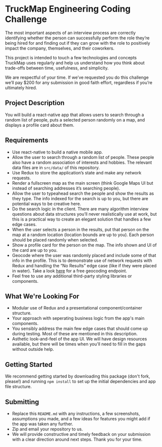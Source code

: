 # TruckMap Engineering Coding Challenge

The most important aspects of an interview process are correctly identifying whether the person can successfully perform the role they’re being hired for and finding out if they can grow with the role to positively impact the company, themselves, and their coworkers.

This project is intended to touch a few technologies and concepts TruckMap uses regularly and help us understand how you think about trade-offs between time, usefulness, and simplicity.

We are respectful of your time.  If we’ve requested you do this challenge we’ll pay $200 for any submission in good faith effort, regardless if you’re ultimately hired.

## Project Description

You will build a react-native app that allows users to search through a random list of people, puts a selected person randomly on a map, and displays a profile card about them.

## Requirements

- Use react-native to build a native mobile app.
- Allow the user to search through a random list of people.  These people also have a random association of interests and hobbies.  The relevant data files are in `src/data/` of this repository.
- Use Redux to store the application’s state and make any network requests.
- Render a fullscreen map as the main screen (think Google Maps UI but instead of searching addresses it’s searching people).
- Allow the user to typeahead search the people and show the results as they type. The info indexed for the search is up to you, but there are potential ways to be creative here.
- Do the search logic in the client.  There are many algorithm interview questions about data structures you’ll never realistically use at work, but this is a practical way to create an elegant solution that handles a few edge cases.
- When the user selects a person in the results, put that person on the map at a random location (location bounds are up to you). Each person should be placed randomly when selected.
- Show a profile card for the person on the map.  The info shown and UI of the card are up to you.
- Geocode where the user was randomly placed and include some of that info in the profile.  This is to demonstrate use of network requests with Redux and handling the “No Results” edge case (like if they were placed in water).  Take a look [here](https://services.gisgraphy.com/reversegeocoding/search?format=json&lat=41.88832&lng=-87.623177) for a free geocoding endpoint.
- Feel free to use any additional third-party styling libraries or components.

## What We're Looking For

- Modular use of Redux and a presentational component/container structure.
- Your approach with seperating business logic from the app's main components.
- You sensibly address the main few edge cases that should come up during testing.  Most of these are mentioned in this description.
- Asthetic look-and-feel of the app UI.  We will have design resources available, but there will be times when you'll need to fill in the gaps without outside help.

## Getting Started

We recommend getting started by downloading this package (don't fork, please!) and running `npm install` to set up the initial dependencies and app file structure.

## Submitting

- Replace this `README.md` with any instructions, a few screenshots, assumptions you made, and a few ideas for features you might add if the app was taken any further.
- Zip and email your repository to us.
- We will provide constructive and timely feedback on your submission with a clear direction around next steps.  Thank you for your time.
